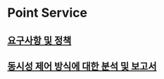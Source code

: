 # Point Service

## [요구사항 및 정책](https://github.com/devbu2dy/tdd-point-service/blob/develop/docs/requirements.md)

## [동시성 제어 방식에 대한 분석 및 보고서](https://github.com/devbu2dy/tdd-point-service/blob/develop/docs/concurrency_report.md)